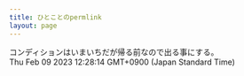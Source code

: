 ```yaml
---
title: ひとことのpermlink
layout: page
---
```

<div class="box" dt="1675913294512">
  コンディションはいまいちだが帰る前なので出る事にする。
  <div class="content is-small">Thu Feb 09 2023 12:28:14 GMT+0900 (Japan Standard Time)</div>
</div>